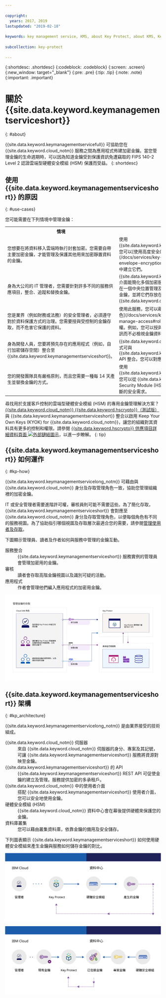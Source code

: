 ```yaml
---

copyright:
  years: 2017, 2019
lastupdated: "2019-02-18"

keywords: key management service, KMS, about Key Protect, about KMS, Key Protect use cases, KMS use cases

subcollection: key-protect

---
```


{:shortdesc: .shortdesc}
{:codeblock: .codeblock}
{:screen: .screen}
{:new_window: target="_blank"}
{:pre: .pre}
{:tip: .tip}
{:note: .note}
{:important: .important}

# 關於 {{site.data.keyword.keymanagementserviceshort}}
{: #about}

{{site.data.keyword.keymanagementservicefull}} 可協助您在 {{site.data.keyword.cloud_notm}} 服務之間為應用程式佈建加密金鑰。當您管理金鑰的生命週期時，可以因為知道金鑰受到保護資訊免遭竊取的 FIPS 140-2 Level 2 認證雲端型硬體安全模組 (HSM) 保護而受益。
{: shortdesc}

## 使用 {{site.data.keyword.keymanagementserviceshort}} 的原因
{: #use-cases}

您可能需要在下列情境中管理金鑰：

<table>
  <tr>
    <th>情境</th>
    <th>原因</th>
  </tr>
  <tr>
    <td>您想要在將資料移入雲端時執行封套加密。您需要自帶主要加密金鑰，才能管理及保護其他用來加密靜置資料的金鑰。</td>
    <td>使用 {{site.data.keyword.keymanagementserviceshort}}，您可以[使用高度安全的根金鑰來包裝資料加密金鑰](/docs/services/key-protect?topic=key-protect-envelope-encryption)。您可以自帶根金鑰，或在服務中建立它們。</td>
  </tr>
  <tr>
    <td>身為大公司的 IT 管理者，您需要針對許多不同的服務供應項目，整合、追蹤和替換金鑰。</td>
    <td>{{site.data.keyword.keymanagementserviceshort}} 介面能簡化多個加密服務的管理。使用此服務，您可以在一個中央位置管理及排序金鑰，或者可以依專案隔離金鑰，並將它們存放在不同的 {{site.data.keyword.cloud_notm}} 空間中。</td>
  </tr>
  <tr>
    <td>您是業界（例如財務或法務）的安全管理者，必須遵守對於資料保護方式的治理。您需要授與受控制的金鑰存取，而不危害它保護的資料。</td>
    <td>使用此服務，您可以藉由[指派不同的身分及存取管理角色](/docs/services/key-protect?topic=key-protect-manage-access#roles)，控制管理金鑰的使用者存取權。例如，您可以授與唯讀存取給需要檢視金鑰建立資訊而不必檢視金鑰資料的使用者。</td>
  <tr>
    <td>身為開發人員，您要將預先存在的應用程式（例如，自行加密儲存空間）整合至 {{site.data.keyword.keymanagementserviceshort}}。</td>
    <td>{{site.data.keyword.cloud_notm}} 上或外部的應用程式可與 {{site.data.keyword.keymanagementserviceshort}} API 整合。您可以對應用程式使用您自己的現有金鑰。</td>
  </tr>
  <tr>
    <td>您的開發團隊具有嚴格原則，而且您需要一種每 14 天產生並替換金鑰的方式。</td>
    <td>使用 {{site.data.keyword.keymanagementserviceshort}}，您可以從 {{site.data.keyword.cloud_notm}} Hardware Security Module (HSM) 快速產生金鑰，以滿足持續不斷的安全需求。</td>
  </tr>
</table>

尋找用於支援客戶控制的雲端型硬體安全模組 (HSM) 的專用金鑰管理解決方案？[{{site.data.keyword.cloud_notm}} {{site.data.keyword.hscrypto}}（測試版）](/docs/services/hs-crypto?topic=hs-crypto-get-started)與 {{site.data.keyword.keymanagementserviceshort}} 整合以啟用 Keep Your Own Keys (KYOK) for {{site.data.keyword.cloud_notm}}，讓您的組織對其資料具有更多的控制和權限。請參閱 [{{site.data.keyword.hscrypto}} 供應項目詳細資料頁面 ![外部鏈結圖示](../../icons/launch-glyph.svg "外部鏈結圖示")](https://{DomainName}/catalog/services/hyper-protect-crypto-services)，以進一步瞭解。
{: tip}

## {{site.data.keyword.keymanagementserviceshort}} 如何運作
{: #kp-how}

{{site.data.keyword.keymanagementservicelong_notm}} 可藉由與 {{site.data.keyword.cloud_notm}} 身分及存取管理角色一致，協助您管理組織裡的加密金鑰。

IT 或安全管理者需要進階許可權，審核員則可能不需要這些。為了簡化存取，{{site.data.keyword.keymanagementserviceshort}} 會對應至 {{site.data.keyword.cloud_notm}} 身分及存取管理角色，以便每個角色有不同的服務視圖。為了協助指引哪個視圖及存取層次最適合您的需要，請參閱[管理使用者及存取](/docs/services/key-protect?topic=key-protect-manage-access#roles)。

下圖顯示管理員、讀者及作者如何與服務中管理的金鑰互動。

<dl>
  <dt>服務整合</dt>
    <dd>{{site.data.keyword.keymanagementserviceshort}} 服務實例的管理員會管理加密用的金鑰。</dd>
  <dt>審核</dt>
    <dd>讀者會存取高階金鑰視圖以及識別可疑的活動。</dd>
  <dt>應用程式</dt>
    <dd>作者會管理他們編入應用程式的加密用金鑰。</dd>
</dl>

![圖表顯示與前一個定義清單中所說明相同的元件。](images/keys-use-cases_min.svg)

## {{site.data.keyword.keymanagementserviceshort}} 架構
{: #kp_architecture}

{{site.data.keyword.keymanagementservicelong_notm}} 是由業界接受的技術組成。

<dl>
  <dt>{{site.data.keyword.cloud_notm}} 伺服器</dt>
    <dd>來自 {{site.data.keyword.cloud_notm}} 伺服器的身分、專案及其記號，可讓 {{site.data.keyword.keymanagementserviceshort}} 服務將資源對映至金鑰。</dd>
  <dt>{{site.data.keyword.keymanagementserviceshort}} 的 API</dt>
    <dd>{{site.data.keyword.keymanagementserviceshort}} REST API 可促使金鑰的建立及管理。服務提供加密的多承租戶。</dd>
  <dt>{{site.data.keyword.cloud_notm}} 中的使用者介面</dt>
    <dd>搭配 {{site.data.keyword.keymanagementserviceshort}} 使用者介面，您可以安全地使用金鑰。</dd>
  <dt>硬體安全模組 (HSM)</dt>
    <dd>{{site.data.keyword.cloud_notm}} 資料中心會在幕後提供硬體來保護您的金鑰。</dd>
  <dt>資料庫叢集</dt>
    <dd>您可以藉由叢集資料庫，依靠金鑰的備用及安全儲存。</dd>
</dl>

下列圖表顯示 {{site.data.keyword.keymanagementserviceshort}} 如何使用硬體安全模組來產生金鑰與服務如何儲存金鑰的對比。

![圖表顯示金鑰的產生方式。](images/generated-key_min.svg)

![圖表顯示現有金鑰的儲存方式。](images/stored-key_min.svg)

